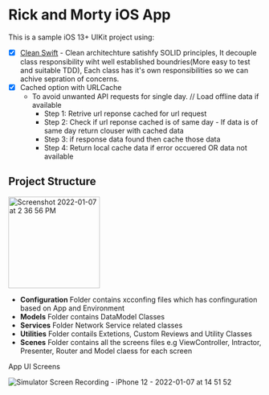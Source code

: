# Rick and Morty iOS App

This is a sample iOS 13+ UIKit project using:

- [x] [Clean Swift](https://clean-swift.com/)
      - Clean architechture satishfy SOLID principles, It decouple class responsibility wiht well established boundries(More easy to test and suitable TDD), Each class has it's own responsibilities so we can achive sepration of concerns. 
- [x] Cached option with URLCache
     - To avoid unwanted API requests for single day.
           // Load offline data if available
          - Step 1: Retrive url reponse cached for url request
          - Step 2: Check if url reponse cached is of same day
                   - If data is of same day return clouser with cached data
          - Step 3: if response data found then cache those data
          - Step 4: Return local cache data if error occuered OR data not available

## Project Structure
<img width="182" alt="Screenshot 2022-01-07 at 2 36 56 PM" src="https://user-images.githubusercontent.com/3881137/148520027-fc239442-52a9-4c2a-ba14-977a24237d90.png">

- **Configuration** Folder contains xcconfing files which has confinguration based on App and Environment 
- **Models** Folder contains DataModel Classes
- **Services** Folder Network Service related classes
- **Utilities** Folder contails Extetions, Custom Reviews and Utility Classes
- **Scenes** Folder contains all the screens files e.g ViewController, Intractor, Presenter, Router and Model claess for each screen


App UI Screens


![Simulator Screen Recording - iPhone 12 - 2022-01-07 at 14 51 52](https://user-images.githubusercontent.com/3881137/148522588-013c0c3e-7614-4d39-a3df-28adf5968a37.gif)
